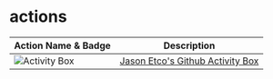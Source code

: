 # actions

| Action Name & Badge                                                                       | Description                                                                   |
| ----------------------------------------------------------------------------------------- | ----------------------------------------------------------------------------- |
| ![Activity Box](https://github.com/gleich/Action-Life/workflows/Activity%20Box/badge.svg) | [Jason Etco's Github Activity Box](https://github.com/JasonEtco/activity-box) |
